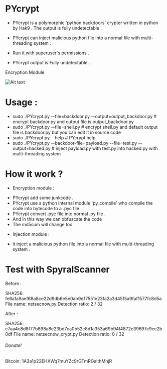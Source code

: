 # PYcrypt

- PYcrypt is a polymorphic 'python backdoors' crypter written in python by Hak9 .
The output  is fully undetectable .

- PYcrypt can inject malicious python file into  a normal file with multi-threading system .

- Run it with superuser's permissions .
- PYcrypt output is Fully undetectable  .

Encryption Module

![Alt text](https://image.ibb.co/jO9mdd/Encryption_Module.png "Encryption Module ")


# Usage :

 - sudo  ./PYcrypt.py --file=backdoor.py --output=output_backdoor.py # encrypt backdoor.py and output file is output_backdoor.py
 - sudo ./PYcrypt.py --file=shell.py # encrypt shell.py and default output file  is backdoor.py but you can edit it in source code
 - sudo ./PYcrypt.py --help # PYcrypt help
 - sudo ./PYcrypt.py --backdoor-file=payload.py --file=test.py --output=hacked.py # inject payload.py with  test.py into hacked.py with multi-threading system
 
 # How it work ? 
 
 * Encryption module :
 
 - PYcrypt add some junkcode .
 - PYcrypt use a python internal module 'py_compile' who compile the code into bytecode to a .pyc file .
 - PYcrypt convert .pyc file into normal .py file .
 - And in this way we can obfuscate the code
 - The md5sum will change too
 
* Injection  module :

- it inject a malicious python file  into a normal file with multi-threading system .

 # Test with SpyralScanner
 
Before :
 
SHA256:	fe6a1a9aef68a8ce22d9db6e5e0ab9d17551e23fa2a3d45f5a9faf1577fc8d5a
File name:	netsecnow.py
Detection ratio:	2 / 32

After  :

SHA256:	c7aa4c8d8f77b898a8e23bd7ca0b52c8d1a353a69b94f4872e39697c9ee2b0df
File name:	netsecnow_crypt.py
Detection ratio:	0 / 32

###### Donate! 
Bitcoin: 1A3a1p22EHXWq7muYZc9rGTmRGaithMnjR
 


 
